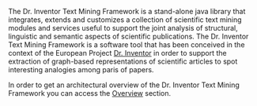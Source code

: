 The Dr. Inventor Text Mining Framework is a stand-alone java library that integrates, extends and customizes a collection of scientific text mining modules and services
useful to support the joint analysis of structural, linguistic and semantic aspects of scientific publications. The Dr. Inventor Text Mining Framework is a software tool that has been conceived in the context of the European Project [Dr. Inventor](http://drinventor.eu/ "Dr. Inventor Project Homepage") in order to support the extraction of graph-based representations of scientific articles to spot interesting analogies among paris of papers.

In order to get an architectural overview of the Dr. Inventor Text Mining Framework you can access the [Overview](Components) section.





